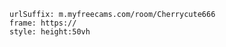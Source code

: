

```custom-frames
urlSuffix: m.myfreecams.com/room/Cherrycute666
frame: https://
style: height:50vh
```
